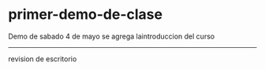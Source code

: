 # primer-demo-de-clase
Demo de sabado 4 de mayo
se agrega laintroduccion del curso
********
revision de escritorio
